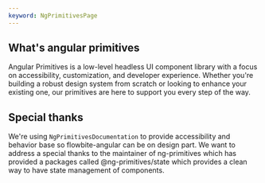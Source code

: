 ```yaml
---
keyword: NgPrimitivesPage
---
```


## What's angular primitives

Angular Primitives is a low-level headless UI component library with a focus on accessibility,
customization, and developer experience. Whether you're building a robust design system from scratch
or looking to enhance your existing one, our primitives are here to support you every step of the
way.

## Special thanks

We're using `NgPrimitivesDocumentation` to provide accessibility and behavior base so
flowbite-angular can be on design part. We want to address a special thanks to the maintainer of
ng-primitives which has provided a packages called
<span class="text-primary-500">@ng-primitives/state</span> which provides a clean way to have state
management of components.
